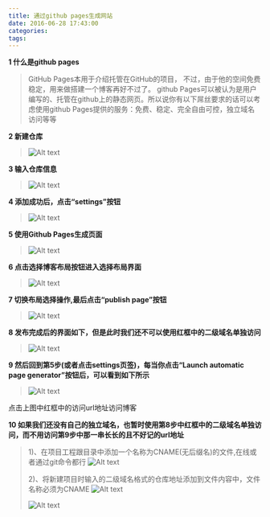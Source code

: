 ```yaml
---
title: 通过github pages生成网站
date: 2016-06-28 17:43:00
categories:
tags:
---
```

**1 什么是github pages**
>GitHub Pages本用于介绍托管在GitHub的项目， 不过，由于他的空间免费稳定，用来做搭建一个博客再好不过了。
github Pages可以被认为是用户编写的、托管在github上的静态网页。所以说你有以下屌丝要求的话可以考虑使用github Pages提供的服务：免费、稳定、完全自由可控，独立域名访问等等

**2 新建仓库**
>![Alt text](http://soujava.com/images/newRepository.jpg)

**3 输入仓库信息**
>![Alt text](http://soujava.com/images/inputInfo.jpg "输入仓库信息")

**4 添加成功后，点击“settings”按钮**
>![Alt text](http://soujava.com/images/createSucc.jpg "仓库添加成功")

**5 使用Github Pages生成页面**
>![Alt text](http://soujava.com/images/useGitPages.jpg "使用gitHub pages生服务")

**6 点击选择博客布局按钮进入选择布局界面**
>![Alt text](http://soujava.com/images/selectLayout.jpg "选择样式布局") 

**7 切换布局选择操作,最后点击“publish page”按钮**
>![Alt text](http://soujava.com/images/succblog.jpg "切换布局选择操作")

**8 发布完成后的界面如下，但是此时我们还不可以使用红框中的二级域名单独访问**
>![Alt text](http://soujava.com/images/publishSuccess.jpg "发布成功")

**9 然后回到第5步(或者点击settings页签)，每当你点击“Launch automatic page generator”按钮后，可以看到如下所示**
>![Alt text](http://soujava.com/images/fagnwen.jpg "点击访问url地址访问博客")
<p>点击上图中红框中的访问url地址访问博客

**10 如果我们还没有自己的独立域名，也暂时使用第8步中红框中的二级域名单独访问，而不用访问第9步中那一串长长的且不好记的url地址**
>1)、在项目工程跟目录中添加一个名称为CNAME(无后缀名)的文件,在线或者通过git命令都行
>![Alt text](http://soujava.com/images/tianjiagitfile.jpg)
>
>2)、将新建项目时输入的二级域名格式的仓库地址添加到文件内容中，文件名称必须为CNAME
>![Alt text](http://soujava.com/images/gitaddFile.jpg)
>
>![Alt text](http://soujava.com/images/cname.jpg)
